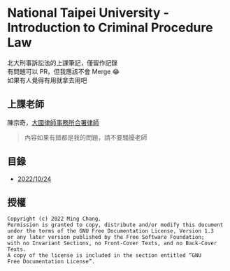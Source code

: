 # National Taipei University - Introduction to Criminal Procedure Law
北大刑事訴訟法的上課筆記，僅留作記錄  
有問題可以 PR，但我應該不會 Merge 😂  
如果有人覺得有用就拿去用吧

## 上課老師
陳宗奇，[大國律師事務所合署律師](http://www.glgnlaw.com/members)  

> 內容如果有錯都是我的問題，請不要騷擾老師

## 目錄
- [2022/10/24](221024.md)

## 授權
```
Copyright (c) 2022 Ming Chang.
Permission is granted to copy, distribute and/or modify this document
under the terms of the GNU Free Documentation License, Version 1.3
or any later version published by the Free Software Foundation;
with no Invariant Sections, no Front-Cover Texts, and no Back-Cover Texts.
A copy of the license is included in the section entitled “GNU
Free Documentation License”.
```